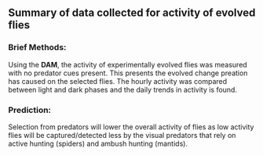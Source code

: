 ## Summary of data collected for activity of evolved flies

### Brief Methods:

  Using the **DAM**, the activity of experimentally evolved flies was measured with no predator cues present. This presents the evolved change preation has caused on the selected flies. The hourly activity was compared between light and dark phases and the daily trends in activity is found. 
  
### Prediction:

  Selection from predators will lower the overall activity of flies as low activity flies will be captured/detected less by the visual predators that rely on active hunting (spiders) and ambush hunting (mantids).
  
  